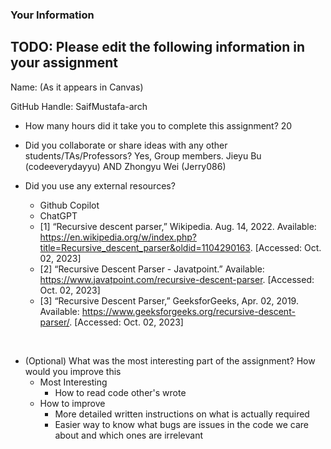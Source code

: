 ### Your Information

## TODO: Please edit the following information in your assignment

Name: (As it appears in Canvas)

GitHub Handle: SaifMustafa-arch

- How many hours did it take you to complete this assignment? 20

- Did you collaborate or share ideas with any other students/TAs/Professors? Yes, Group members.  Jieyu Bu (codeeverydayyu) AND Zhongyu Wei (Jerry086)

- Did you use any external resources?

    - Github Copilot
    - ChatGPT
    - [1]	“Recursive descent parser,” Wikipedia. Aug. 14, 2022. Available: https://en.wikipedia.org/w/index.php?title=Recursive_descent_parser&oldid=1104290163. [Accessed: Oct. 02, 2023]
    - [2]	“Recursive Descent Parser - Javatpoint.” Available: https://www.javatpoint.com/recursive-descent-parser. [Accessed: Oct. 02, 2023]
    - [3]	“Recursive Descent Parser,” GeeksforGeeks, Apr. 02, 2019. Available: https://www.geeksforgeeks.org/recursive-descent-parser/. [Accessed: Oct. 02, 2023]

<br />


- (Optional) What was the most interesting part of the assignment? How would you improve this 
    - Most Interesting
        - How to read code other's wrote
    - How to improve
        - More detailed written instructions on what is actually required
        - Easier way to know what bugs are issues in the code we care about and which ones are irrelevant